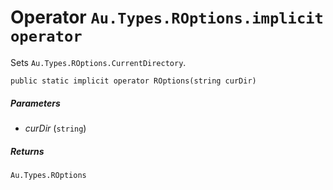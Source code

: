 # Operator `Au.Types.ROptions.implicit operator`

Sets `Au.Types.ROptions.CurrentDirectory`.

```
public static implicit operator ROptions(string curDir)
```

##### Parameters

- *curDir*  (`string`)

##### Returns

`Au.Types.ROptions`